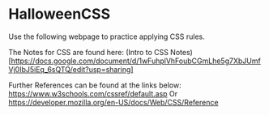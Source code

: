 # HalloweenCSS

Use the following webpage to practice applying CSS rules.

The Notes for CSS are found here: 
(Intro to CSS Notes)[https://docs.google.com/document/d/1wFuhplVhFoubCGmLhe5g7XbJUmfVj0IbJ5iEq_6sQTQ/edit?usp=sharing]

Further References can be found at the links below:
https://www.w3schools.com/cssref/default.asp
Or 
https://developer.mozilla.org/en-US/docs/Web/CSS/Reference 




